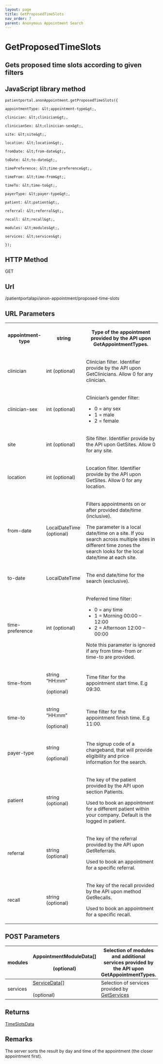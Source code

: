 ```yaml
---
layout: page
title: GetProposedTimeSlots
nav_order: 7
parent: Anonymous Appointment Search
---
```


# GetProposedTimeSlots## Gets proposed time slots according to given filters## JavaScript library method```patientportal.anonAppointment.getProposedTimeSlots({appointmentType: &lt;appointment-type&gt;,clinician: &lt;clinician&gt;,clinicianSex: &lt;clinician-sex&gt;,site: &lt;site&gt;,location: &lt;location&gt;,fromDate: &lt;from-date&gt;,toDate: &lt;to-date&gt;,timePreference: &lt;time-preference&gt;,timeFrom: &lt;time-from&gt;,timeTo: &lt;time-to&gt;,payerType: &lt;payer-type&gt;,patient: &lt;patient&gt;,referral: &lt;referral&gt;,recall: &lt;recall&gt;,modules: &lt;modules&gt;,services: &lt;services&gt;});```## HTTP MethodGET## ****Url****/patientportalapi/anon-appointment/proposed-time-slots## URL Parameters<table><tbody><tr><th><p>appointment-type</p></th><th><p>string</p></th><th><p>Type of the appointment provided by the API upon GetAppointmentTypes.</p></th></tr><tr><td><p>clinician</p></td><td><p>int (optional)</p></td><td><p>Clinician filter. Identifier provide by the API upon GetClinicians. Allow 0 for any clinician.</p></td></tr><tr><td><p>clinician-sex</p></td><td><p>int (optional)</p></td><td><p>Clinician’s gender filter:</p><ul><li>0 = any sex</li><li>1 = male</li><li>2 = female</li></ul></td></tr><tr><td><p>site</p></td><td><p>int (optional)</p></td><td><p>Site filter. Identifier provide by the API upon GetSites. Allow 0 for any site.</p></td></tr><tr><td><p>location</p></td><td><p>int (optional)</p></td><td><p>Location filter. Identifier provide by the API upon GetSites. Allow 0 for any location.</p></td></tr><tr><td><p>from-date</p></td><td><p>LocalDateTime (optional)</p></td><td><p>Filters appointments on or after provided date/time (inclusive).</p><p>The parameter is a local date/time on a site. If you search across multiple sites in different time zones the search looks for the local date/time at each site.</p></td></tr><tr><td><p>to-date</p></td><td><p>LocalDateTime</p></td><td><p>The end date/time for the search (exclusive).</p></td></tr><tr><td><p>time-preference</p></td><td><p>int (optional)</p></td><td><p>Preferred time filter:</p><ul><li>0 = any time</li><li>1 = Morning 00:00 – 12:00</li><li>2 = Afternoon 12:00 – 00:00</li></ul><p>Note this parameter is ignored if any from time-from or time-to are provided.</p></td></tr><tr><td><p>time-from</p></td><td><p>string “HH:mm”</p><p>(optional)</p></td><td><p>Time filter for the appointment start time. E.g 09:30.</p></td></tr><tr><td><p>time-to</p></td><td><p>string “HH:mm”</p><p>(optional)</p></td><td><p>Time filter for the appointment finish time. E.g 11:00.</p></td></tr><tr><td><p>payer-type</p></td><td><p>string</p><p>(optional)</p></td><td><p>The signup code of a chargeband, that will provide eligibility and price information for the search.</p></td></tr><tr><td><p>patient</p></td><td><p>string (optional)</p></td><td><p>The key of the patient provided by the API upon section Patients.</p><p>Used to book an appointment for a different patient within your company. Default is the logged in patient.</p></td></tr><tr><td><p>referral</p></td><td><p>string (optional)</p></td><td><p>The key of the referral provided by the API upon GetReferrals.</p><p>Used to book an appointment for a specific referral.</p></td></tr><tr><td><p>recall</p></td><td><p>string (optional)</p></td><td><p>The key of the recall provided by the API upon method GetRecalls.</p><p>Used to book an appointment for a specific recall.</p></td></tr></tbody></table>## POST Parameters| modules | AppointmentModuleData\[\]<br><br>(optional) | Selection of modules and additional services provided by the API upon GetAppointmentTypes. || --- | --- | --- || services | [ServiceData](#_ServiceData)\[\]<br><br>(optional) | Selection of services provided by [GetServices](#_GetServices) |## Returns[TimeSlotsData](#_TimeSlotsData)## RemarksThe server sorts the result by day and time of the appointment (the closer appointment first).
